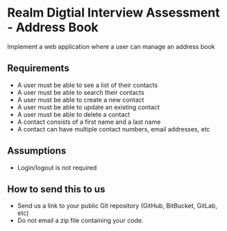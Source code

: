 # Realm Digtial Interview Assessment - Address Book

Implement a web application where a user can manage an address book

## Requirements

* A user must be able to see a list of their contacts
* A user must be able to search their contacts
* A user must be able to create a new contact
* A user must be able to update an existing contact
* A user must be able to delete a contact
* A contact consists of a first name and a last name
* A contact can have multiple contact numbers, email addresses, etc

## Assumptions

* Login/logout is not required

## How to send this to us

* Send us a link to your public Git repository (GitHub, BitBucket, GitLab, etc)
* Do not email a zip file containing your code.
